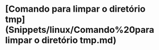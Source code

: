 # \[Comando para limpar o diretório tmp]\(Snippets/linux/Comando%20para limpar o diretório tmp.md)

